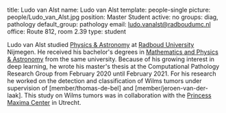 title: Ludo van Alst
name: Ludo van Alst
template: people-single
picture: people/Ludo_van_Alst.jpg
position: Master Student
active: no
groups: diag, pathology
default_group: pathology
email: ludo.vanalst@radboudumc.nl
office: Route 812, room 2.39
type: student

Ludo van Alst studied [Physics & Astronomy](https://www.ru.nl/english/education/masters/physics-and-astronomy/) at [Radboud University](https://www.ru.nl/english/) Nijmegen. He received his bachelor's degrees in [Mathematics and Physics & Astronomy](https://www.ru.nl/opleidingen/master/science-and-education/studieprogramma-en-vakken/mathematics-physics-and-astronomy/) from the same university. Because of his growing interest in deep learning, he wrote his master's thesis at the Computational Pathology Research Group from February 2020 until February 2021. For his research he worked on the detection and classification of Wilms tumors under supervision of [member/thomas-de-bel] and [member/jeroen-van-der-laak]. This study on Wilms tumors was in collaboration with the [Princess Maxima Center](https://www.prinsesmaximacentrum.nl/nl) in Utrecht.
